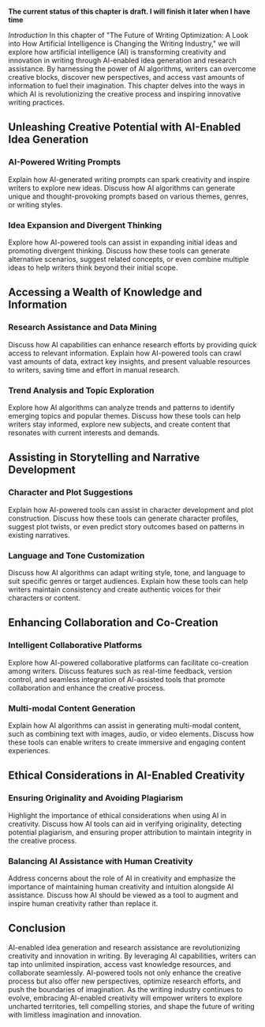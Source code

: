 **The current status of this chapter is draft. I will finish it later when I have time**

*Introduction* In this chapter of "The Future of Writing Optimization: A Look into How Artificial Intelligence is Changing the Writing Industry," we will explore how artificial intelligence (AI) is transforming creativity and innovation in writing through AI-enabled idea generation and research assistance. By harnessing the power of AI algorithms, writers can overcome creative blocks, discover new perspectives, and access vast amounts of information to fuel their imagination. This chapter delves into the ways in which AI is revolutionizing the creative process and inspiring innovative writing practices.

Unleashing Creative Potential with AI-Enabled Idea Generation
-------------------------------------------------------------

### AI-Powered Writing Prompts

Explain how AI-generated writing prompts can spark creativity and inspire writers to explore new ideas. Discuss how AI algorithms can generate unique and thought-provoking prompts based on various themes, genres, or writing styles.

### Idea Expansion and Divergent Thinking

Explore how AI-powered tools can assist in expanding initial ideas and promoting divergent thinking. Discuss how these tools can generate alternative scenarios, suggest related concepts, or even combine multiple ideas to help writers think beyond their initial scope.

Accessing a Wealth of Knowledge and Information
-----------------------------------------------

### Research Assistance and Data Mining

Discuss how AI capabilities can enhance research efforts by providing quick access to relevant information. Explain how AI-powered tools can crawl vast amounts of data, extract key insights, and present valuable resources to writers, saving time and effort in manual research.

### Trend Analysis and Topic Exploration

Explore how AI algorithms can analyze trends and patterns to identify emerging topics and popular themes. Discuss how these tools can help writers stay informed, explore new subjects, and create content that resonates with current interests and demands.

Assisting in Storytelling and Narrative Development
---------------------------------------------------

### Character and Plot Suggestions

Explain how AI-powered tools can assist in character development and plot construction. Discuss how these tools can generate character profiles, suggest plot twists, or even predict story outcomes based on patterns in existing narratives.

### Language and Tone Customization

Discuss how AI algorithms can adapt writing style, tone, and language to suit specific genres or target audiences. Explain how these tools can help writers maintain consistency and create authentic voices for their characters or content.

Enhancing Collaboration and Co-Creation
---------------------------------------

### Intelligent Collaborative Platforms

Explore how AI-powered collaborative platforms can facilitate co-creation among writers. Discuss features such as real-time feedback, version control, and seamless integration of AI-assisted tools that promote collaboration and enhance the creative process.

### Multi-modal Content Generation

Explain how AI algorithms can assist in generating multi-modal content, such as combining text with images, audio, or video elements. Discuss how these tools can enable writers to create immersive and engaging content experiences.

Ethical Considerations in AI-Enabled Creativity
-----------------------------------------------

### Ensuring Originality and Avoiding Plagiarism

Highlight the importance of ethical considerations when using AI in creativity. Discuss how AI tools can aid in verifying originality, detecting potential plagiarism, and ensuring proper attribution to maintain integrity in the creative process.

### Balancing AI Assistance with Human Creativity

Address concerns about the role of AI in creativity and emphasize the importance of maintaining human creativity and intuition alongside AI assistance. Discuss how AI should be viewed as a tool to augment and inspire human creativity rather than replace it.

Conclusion
----------

AI-enabled idea generation and research assistance are revolutionizing creativity and innovation in writing. By leveraging AI capabilities, writers can tap into unlimited inspiration, access vast knowledge resources, and collaborate seamlessly. AI-powered tools not only enhance the creative process but also offer new perspectives, optimize research efforts, and push the boundaries of imagination. As the writing industry continues to evolve, embracing AI-enabled creativity will empower writers to explore uncharted territories, tell compelling stories, and shape the future of writing with limitless imagination and innovation.
